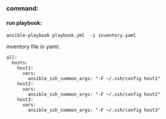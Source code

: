 ### command:
#### run playbook:
`ansible-playbook playbook.yml  -i inventory.yaml`

inventory file in yaml:
```
all:
  hosts:
    host1:
      vars:
        ansible_ssh_common_args: "-F ~/.ssh/config host1"
    host2:
      vars:
        ansible_ssh_common_args: "-F ~/.ssh/config host2"
    host3:
      vars:
        ansible_ssh_common_args: "-F ~/.ssh/config host3"
```
